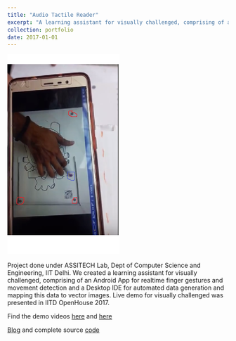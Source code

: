 ```yaml
---
title: "Audio Tactile Reader"
excerpt: "A learning assistant for visually challenged, comprising of an Android App for realtime finger gestures and movement detection and a Desktop IDE for automated data generation and mapping to vector images."
collection: portfolio
date: 2017-01-01
---
```


<img src='/images/tactile.png'><br>

Project done under ASSITECH Lab, Dept of Computer Science and Engineering, IIT Delhi. We created a learning assistant for visually challenged, comprising of an Android App for realtime finger gestures and movement detection and a Desktop IDE for automated data generation and mapping this data to vector images. Live demo for visually challenged was presented in IITD OpenHouse 2017.

Find the demo videos [here](https://drive.google.com/file/d/0BwqSn5OhABewdFE1VWJOaE5DNEk/view) and [here](https://drive.google.com/file/d/0BzTXwwDRhCetY2M2dUdMSzAxOGM/view)

[Blog](https://audiotactilereader.wordpress.com/) and complete source [code](https://github.com/prakharg24/audiotactilereader)
